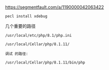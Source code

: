 https://segmentfault.com/a/1190000042063422



```shell
pecl install xdebug

```

几个重要的路径

```shell
/usr/local/etc/php/8.1/php.ini

/usr/local/Cellar/php/8.1.11/

调试 的路径:

/usr/local/Cellar/php/8.1.11/bin/php
```